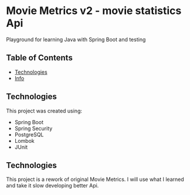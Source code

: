 # Movie Metrics v2 - movie statistics Api
Playground for learning Java with Spring Boot and testing

## Table of Contents
* [Technologies](#technologies)
* [Info](#info)

## Technologies
This project was created using:
* Spring Boot
* Spring Security
* PostgreSQL
* Lombok
* JUnit


## Technologies
This project is a rework of original Movie Metrics. I will use what I learned and take it slow developing better Api.